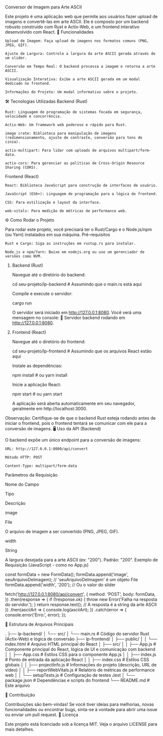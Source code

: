 ﻿Conversor de Imagem para Arte ASCII

Este projeto é uma aplicação web que permite aos usuários fazer upload de imagens e convertê-las em arte ASCII. Ele é composto por um backend robusto construído com Rust e Actix-Web, e um frontend interativo desenvolvido com React.
🚀 Funcionalidades

    Upload de Imagem: Faça upload de imagens nos formatos comuns (PNG, JPEG, GIF).

    Ajuste de Largura: Controle a largura da arte ASCII gerada através de um slider.

    Conversão em Tempo Real: O backend processa a imagem e retorna a arte ASCII.

    Visualização Interativa: Exibe a arte ASCII gerada em um modal dedicado no frontend.

    Informações do Projeto: Um modal informativo sobre o projeto.

🛠️ Tecnologias Utilizadas
Backend (Rust)

    Rust: Linguagem de programação de sistemas focada em segurança, velocidade e concorrência.

    Actix-Web: Um framework web poderoso e rápido para Rust.

    image crate: Biblioteca para manipulação de imagens (redimensionamento, ajuste de contraste, conversão para tons de cinza).

    actix-multipart: Para lidar com uploads de arquivos multipart/form-data.

    actix-cors: Para gerenciar as políticas de Cross-Origin Resource Sharing (CORS).

Frontend (React)

    React: Biblioteca JavaScript para construção de interfaces de usuário.

    JavaScript (ES6+): Linguagem de programação para a lógica do frontend.

    CSS: Para estilização e layout da interface.

    web-vitals: Para medição de métricas de performance web.

⚙️ Como Rodar o Projeto

Para rodar este projeto, você precisará ter o Rust/Cargo e o Node.js/npm (ou Yarn) instalados em sua máquina.
Pré-requisitos

    Rust e Cargo: Siga as instruções em rustup.rs para instalar.

    Node.js e npm/Yarn: Baixe em nodejs.org ou use um gerenciador de versões como NVM.

1. Backend (Rust)

    Navegue até o diretório do backend:

    cd seu-projeto/lp-backend # Assumindo que o main.rs está aqui

    Compile e execute o servidor:

    cargo run

    O servidor será iniciado em http://127.0.0.1:8080. Você verá uma mensagem no console: 🚀 Servidor backend rodando em http://127.0.0.1:8080.

2. Frontend (React)

    Navegue até o diretório do frontend:

    cd seu-projeto/lp-frontend # Assumindo que os arquivos React estão aqui

    Instale as dependências:

    npm install # ou yarn install

    Inicie a aplicação React:

    npm start # ou yarn start

    A aplicação será aberta automaticamente em seu navegador, geralmente em http://localhost:3000.

Observação: Certifique-se de que o backend Rust esteja rodando antes de iniciar o frontend, pois o frontend tentará se comunicar com ele para a conversão de imagens.
🖥️ Uso da API (Backend)

O backend expõe um único endpoint para a conversão de imagens:

    URL: http://127.0.0.1:8080/api/convert

    Método HTTP: POST

    Content-Type: multipart/form-data

Parâmetros da Requisição

Nome do Campo
	

Tipo
	

Descrição

image
	

File
	

O arquivo de imagem a ser convertido (PNG, JPEG, GIF).

width
	

String
	

A largura desejada para a arte ASCII (ex: "200"). Padrão: "200".
Exemplo de Requisição (JavaScript - como no App.js)

const formData = new FormData();
formData.append('image', seuArquivoDeImagem); // 'seuArquivoDeImagem' é um objeto File
formData.append('width', '200'); // Ou o valor do slider

fetch('http://127.0.0.1:8080/api/convert', {
  method: 'POST',
  body: formData,
})
.then(response => {
  if (!response.ok) {
    throw new Error('Falha na resposta do servidor.');
  }
  return response.text(); // A resposta é a string da arte ASCII
})
.then(asciiArt => {
  console.log(asciiArt);
})
.catch(error => {
  console.error('Erro:', error);
});

📂 Estrutura de Arquivos Principais

.
├── lp-backend/
│   └── src/
│       └── main.rs             # Código do servidor Rust (Actix-Web) e lógica de conversão
├── lp-frontend/
│   ├── public/
│   │   └── index.html          # Arquivo HTML principal do React
│   ├── src/
│   │   ├── App.js              # Componente principal do React, lógica de UI e comunicação com backend
│   │   ├── App.css             # Estilos CSS para o componente App.js
│   │   ├── index.js            # Ponto de entrada da aplicação React
│   │   ├── index.css           # Estilos CSS globais
│   │   ├── projectInfo.js      # Informações do projeto (descrição, URL de vídeo)
│   │   ├── reportWebVitals.js  # Relatório de métricas de performance web
│   │   └── setupTests.js       # Configuração de testes Jest
│   └── package.json            # Dependências e scripts do frontend
└── README.md                   # Este arquivo

🤝 Contribuição

Contribuições são bem-vindas! Se você tiver ideias para melhorias, novas funcionalidades ou encontrar bugs, sinta-se à vontade para abrir uma issue ou enviar um pull request.
📄 Licença

Este projeto está licenciado sob a licença MIT. Veja o arquivo LICENSE para mais detalhes.